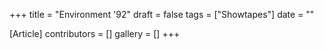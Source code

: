 +++
title = "Environment '92"
draft = false
tags = ["Showtapes"]
date = ""

[Article]
contributors = []
gallery = []
+++